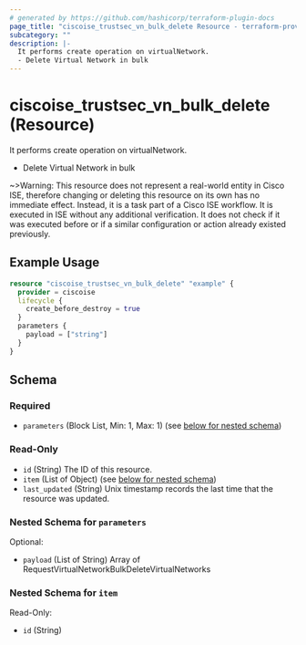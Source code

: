```yaml
---
# generated by https://github.com/hashicorp/terraform-plugin-docs
page_title: "ciscoise_trustsec_vn_bulk_delete Resource - terraform-provider-ciscoise"
subcategory: ""
description: |-
  It performs create operation on virtualNetwork.
  - Delete Virtual Network in bulk
---
```


# ciscoise_trustsec_vn_bulk_delete (Resource)

It performs create operation on virtualNetwork.
- Delete Virtual Network in bulk


~>Warning: This resource does not represent a real-world entity in Cisco ISE, therefore changing or deleting this resource on its own has no immediate effect. Instead, it is a task part of a Cisco ISE workflow. It is executed in ISE without any additional verification. It does not check if it was executed before or if a similar configuration or action already existed previously.

## Example Usage

```terraform
resource "ciscoise_trustsec_vn_bulk_delete" "example" {
  provider = ciscoise
  lifecycle {
    create_before_destroy = true
  }
  parameters {
    payload = ["string"]
  }
}
```

<!-- schema generated by tfplugindocs -->
## Schema

### Required

- `parameters` (Block List, Min: 1, Max: 1) (see [below for nested schema](#nestedblock--parameters))

### Read-Only

- `id` (String) The ID of this resource.
- `item` (List of Object) (see [below for nested schema](#nestedatt--item))
- `last_updated` (String) Unix timestamp records the last time that the resource was updated.

<a id="nestedblock--parameters"></a>
### Nested Schema for `parameters`

Optional:

- `payload` (List of String) Array of RequestVirtualNetworkBulkDeleteVirtualNetworks


<a id="nestedatt--item"></a>
### Nested Schema for `item`

Read-Only:

- `id` (String)


